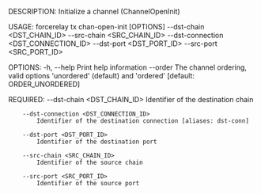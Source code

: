 DESCRIPTION:
Initialize a channel (ChannelOpenInit)

USAGE:
    forcerelay tx chan-open-init [OPTIONS] --dst-chain <DST_CHAIN_ID> --src-chain <SRC_CHAIN_ID> --dst-connection <DST_CONNECTION_ID> --dst-port <DST_PORT_ID> --src-port <SRC_PORT_ID>

OPTIONS:
    -h, --help             Print help information
        --order <ORDER>    The channel ordering, valid options 'unordered' (default) and 'ordered'
                           [default: ORDER_UNORDERED]

REQUIRED:
        --dst-chain <DST_CHAIN_ID>
            Identifier of the destination chain

        --dst-connection <DST_CONNECTION_ID>
            Identifier of the destination connection [aliases: dst-conn]

        --dst-port <DST_PORT_ID>
            Identifier of the destination port

        --src-chain <SRC_CHAIN_ID>
            Identifier of the source chain

        --src-port <SRC_PORT_ID>
            Identifier of the source port

